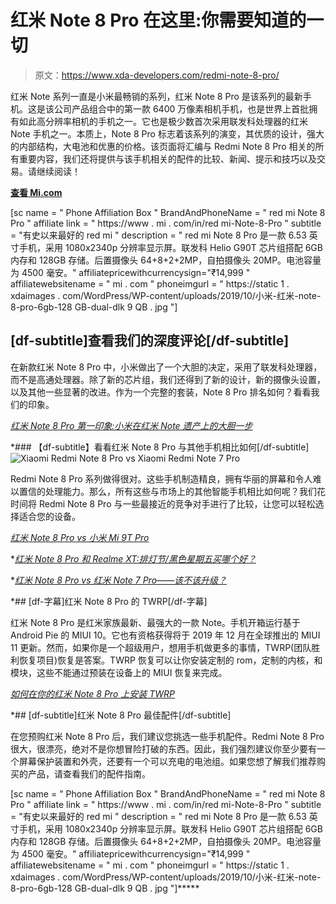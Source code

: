 # 红米 Note 8 Pro 在这里:你需要知道的一切

> 原文：<https://www.xda-developers.com/redmi-note-8-pro/>

红米 Note 系列一直是小米最畅销的系列，红米 Note 8 Pro 是该系列的最新手机。这是该公司产品组合中的第一款 6400 万像素相机手机，也是世界上首批拥有如此高分辨率相机的手机之一。它也是极少数首次采用联发科处理器的红米 Note 手机之一。本质上，Note 8 Pro 标志着该系列的演变，其优质的设计，强大的内部结构，大电池和优惠的价格。该页面将汇编与 Redmi Note 8 Pro 相关的所有重要内容，我们还将提供与该手机相关的配件的比较、新闻、提示和技巧以及交易。请继续阅读！

[**查看 Mi.com**](https://www.mi.com/in/redmi-note-8-pro)

[sc name = " Phone Affiliation Box " BrandAndPhoneName = " red mi Note 8 Pro " affiliate link = " https://www . mi . com/in/red mi-Note-8-Pro " subtitle = "有史以来最好的 red mi " description = " red mi Note 8 Pro 是一款 6.53 英寸手机，采用 1080x2340p 分辨率显示屏。联发科 Helio G90T 芯片组搭配 6GB 内存和 128GB 存储。后置摄像头 64+8+2+2MP，自拍摄像头 20MP。电池容量为 4500 毫安。" affiliatepricewithcurrencysign="₹14,999 " affiliatewebsitename = " mi . com " phoneimgurl = " https://static 1 . xdaimages . com/WordPress/WP-content/uploads/2019/10/小米-红米-note-8-pro-6gb-128 GB-dual-dlk 9 QB . jpg "]

## [df-subtitle]查看我们的深度评论[/df-subtitle]

在新款红米 Note 8 Pro 中，小米做出了一个大胆的决定，采用了联发科处理器，而不是高通处理器。除了新的芯片组，我们还得到了新的设计，新的摄像头设置，以及其他一些显著的改进。作为一个完整的套装，Note 8 Pro 排名如何？看看我们的印象。

*[红米 Note 8 Pro 第一印象:小米在红米 Note 遗产上的大胆一步](https://www.xda-developers.com/xiaomi-redmi-note-8-pro-first-impressions/)*

 *### 【df-subtitle】看看红米 Note 8 Pro 与其他手机相比如何[/df-subtitle] ![Xiaomi Redmi Note 8 Pro vs Xiaomi Redmi Note 7 Pro](img/b654bf261b9dc0e78975566326eaf1ff.png)

Redmi Note 8 Pro 系列做得很对。这些手机制造精良，拥有华丽的屏幕和令人难以置信的处理能力。那么，所有这些与市场上的其他智能手机相比如何呢？我们花时间将 Redmi Note 8 Pro 与一些最接近的竞争对手进行了比较，让您可以轻松选择适合您的设备。

*[红米 Note 8 Pro vs 小米 Mi 9T Pro](https://www.xda-developers.com/redmi-note-8-pro-vs-xiaomi-mi-9t-pro/)*

 **[红米 Note 8 Pro 和 Realme XT:排灯节/黑色星期五买哪个好？](https://www.xda-developers.com/redmi-note-8-pro-vs-realme-xt-which-to-get-on-diwali/)*

 **[红米 Note 8 Pro vs 红米 Note 7 Pro——该不该升级？](https://www.xda-developers.com/redmi-note-8-pro-vs-redmi-note-7-pro/)*

 *## [df-字幕]红米 Note 8 Pro 的 TWRP[/df-字幕]

红米 Note 8 Pro 是红米家族最新、最强大的一款 Note。手机开箱运行基于 Android Pie 的 MIUI 10。它也有资格获得将于 2019 年 12 月在全球推出的 MIUI 11 更新。然而，如果你是一个超级用户，想用手机做更多的事情，TWRP(团队胜利恢复项目)恢复是答案。TWRP 恢复可以让你安装定制的 rom，定制的内核，和模块，这些不能通过预装在设备上的 MIUI 恢复来完成。

*[如何在你的红米 Note 8 Pro 上安装 TWRP](https://www.xda-developers.com/flashing-a-new-rom-to-your-redmi-note-8-pro-heres-how-to-install-twrp-first/)* 

 *## [df-subtitle]红米 Note 8 Pro 最佳配件[/df-subtitle]

在您预购红米 Note 8 Pro 后，我们建议您挑选一些手机配件。Redmi Note 8 Pro 很大，很漂亮，绝对不是你想冒险打破的东西。因此，我们强烈建议你至少要有一个屏幕保护装置和外壳，还要有一个可以充电的电池组。如果您想了解我们推荐购买的产品，请查看我们的配件指南。

[sc name = " Phone Affiliation Box " BrandAndPhoneName = " red mi Note 8 Pro " affiliate link = " https://www . mi . com/in/red mi-Note-8-Pro " subtitle = "有史以来最好的 red mi " description = " red mi Note 8 Pro 是一款 6.53 英寸手机，采用 1080x2340p 分辨率显示屏。联发科 Helio G90T 芯片组搭配 6GB 内存和 128GB 存储。后置摄像头 64+8+2+2MP，自拍摄像头 20MP。电池容量为 4500 毫安。" affiliatepricewithcurrencysign="₹14,999 " affiliatewebsitename = " mi . com " phoneimgurl = " https://static 1 . xdaimages . com/WordPress/WP-content/uploads/2019/10/小米-红米-note-8-pro-6gb-128 GB-dual-dlk 9 QB . jpg "]*****